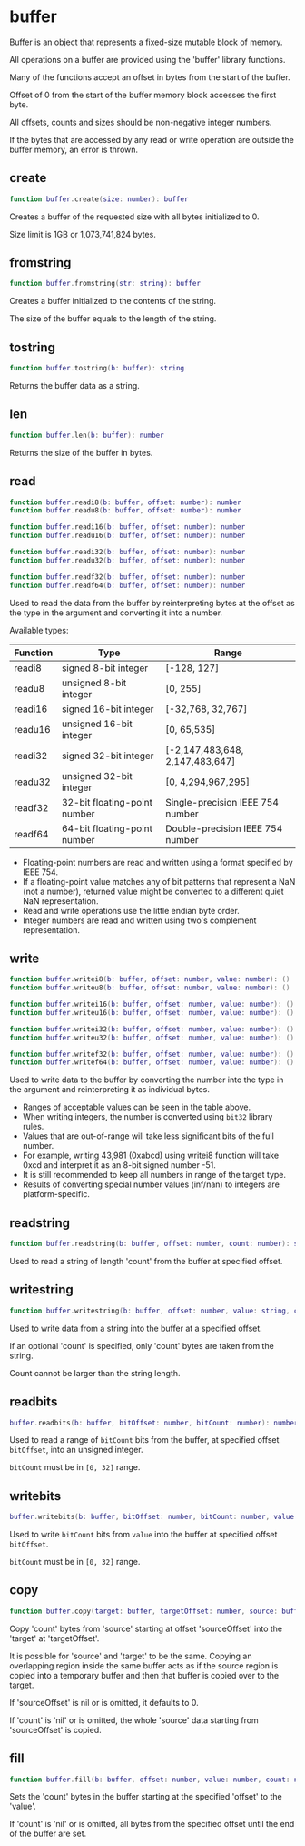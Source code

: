 # buffer

Buffer is an object that represents a fixed-size mutable block of memory.

All operations on a buffer are provided using the 'buffer' library functions.

Many of the functions accept an offset in bytes from the start of the buffer.

Offset of 0 from the start of the buffer memory block accesses the first byte.

All offsets, counts and sizes should be non-negative integer numbers.

If the bytes that are accessed by any read or write operation are outside the buffer memory, an error is thrown.

## create

```lua
function buffer.create(size: number): buffer
```

Creates a buffer of the requested size with all bytes initialized to 0.

Size limit is 1GB or 1,073,741,824 bytes.

## fromstring

```lua
function buffer.fromstring(str: string): buffer
```

Creates a buffer initialized to the contents of the string.

The size of the buffer equals to the length of the string.

## tostring

```lua
function buffer.tostring(b: buffer): string
```

Returns the buffer data as a string.

## len

```lua
function buffer.len(b: buffer): number
```

Returns the size of the buffer in bytes.

## read

```lua
function buffer.readi8(b: buffer, offset: number): number
function buffer.readu8(b: buffer, offset: number): number

function buffer.readi16(b: buffer, offset: number): number
function buffer.readu16(b: buffer, offset: number): number

function buffer.readi32(b: buffer, offset: number): number
function buffer.readu32(b: buffer, offset: number): number

function buffer.readf32(b: buffer, offset: number): number
function buffer.readf64(b: buffer, offset: number): number
```

Used to read the data from the buffer by reinterpreting bytes at the offset as the type in the argument and converting it into a number.

Available types:

| Function | Type                         | Range                            |
| -------- | ---------------------------- | -------------------------------- |
| readi8   | signed 8-bit integer         | \[-128, 127]                     |
| readu8   | unsigned 8-bit integer       | \[0, 255]                        |
| readi16  | signed 16-bit integer        | \[-32,768, 32,767]               |
| readu16  | unsigned 16-bit integer      | \[0, 65,535]                     |
| readi32  | signed 32-bit integer        | \[-2,147,483,648, 2,147,483,647] |
| readu32  | unsigned 32-bit integer      | \[0, 4,294,967,295]              |
| readf32  | 32-bit floating-point number | Single-precision IEEE 754 number |
| readf64  | 64-bit floating-point number | Double-precision IEEE 754 number |

* Floating-point numbers are read and written using a format specified by IEEE 754.
* If a floating-point value matches any of bit patterns that represent a NaN (not a number), returned value might be converted to a different quiet NaN representation.
* Read and write operations use the little endian byte order.
* Integer numbers are read and written using two's complement representation.

## write

```lua
function buffer.writei8(b: buffer, offset: number, value: number): ()
function buffer.writeu8(b: buffer, offset: number, value: number): ()

function buffer.writei16(b: buffer, offset: number, value: number): ()
function buffer.writeu16(b: buffer, offset: number, value: number): ()

function buffer.writei32(b: buffer, offset: number, value: number): ()
function buffer.writeu32(b: buffer, offset: number, value: number): ()

function buffer.writef32(b: buffer, offset: number, value: number): ()
function buffer.writef64(b: buffer, offset: number, value: number): ()
```

Used to write data to the buffer by converting the number into the type in the argument and reinterpreting it as individual bytes.

* Ranges of acceptable values can be seen in the table above.
* When writing integers, the number is converted using `bit32` library rules.
* Values that are out-of-range will take less significant bits of the full number.
* For example, writing 43,981 (0xabcd) using writei8 function will take 0xcd and interpret it as an 8-bit signed number -51.
* It is still recommended to keep all numbers in range of the target type.
* Results of converting special number values (inf/nan) to integers are platform-specific.

## readstring

```lua
function buffer.readstring(b: buffer, offset: number, count: number): string
```

Used to read a string of length 'count' from the buffer at specified offset.

## writestring

```lua
function buffer.writestring(b: buffer, offset: number, value: string, count: number?): ()
```

Used to write data from a string into the buffer at a specified offset.

If an optional 'count' is specified, only 'count' bytes are taken from the string.

Count cannot be larger than the string length.

## readbits

```lua
buffer.readbits(b: buffer, bitOffset: number, bitCount: number): number
```

Used to read a range of `bitCount` bits from the buffer, at specified offset `bitOffset`, into an unsigned integer.

`bitCount` must be in `[0, 32]` range.

## writebits

```lua
buffer.writebits(b: buffer, bitOffset: number, bitCount: number, value: number): ()
```

Used to write `bitCount` bits from `value` into the buffer at specified offset `bitOffset`.

`bitCount` must be in `[0, 32]` range.

## copy

```lua
function buffer.copy(target: buffer, targetOffset: number, source: buffer, sourceOffset: number?, count: number?): ()
```

Copy 'count' bytes from 'source' starting at offset 'sourceOffset' into the 'target' at 'targetOffset'.

It is possible for 'source' and 'target' to be the same. Copying an overlapping region inside the same buffer acts as if the source region is copied into a temporary buffer and then that buffer is copied over to the target.

If 'sourceOffset' is nil or is omitted, it defaults to 0.

If 'count' is 'nil' or is omitted, the whole 'source' data starting from 'sourceOffset' is copied.

## fill

```lua
function buffer.fill(b: buffer, offset: number, value: number, count: number?): ()
```

Sets the 'count' bytes in the buffer starting at the specified 'offset' to the 'value'.

If 'count' is 'nil' or is omitted, all bytes from the specified offset until the end of the buffer are set.
